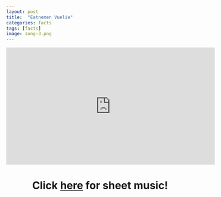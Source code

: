 ```yaml
---
layout: post
title:  "Eatnemen Vuelie"
categories: facts
tags: [facts]
image: song-3.png
---
```

<center>
<iframe width="560" height="315" src="https://www.youtube.com/embed/LTNQAL4nV5A" frameborder="0" allow="accelerometer; autoplay; encrypted-media; gyroscope; picture-in-picture" allowfullscreen></iframe>

<h1>Click <a href="/Documents/Eatnemenvuelie.pdf" download="Eatnemenvuelie.pdf">here</a> for sheet music!</h1>

</center>